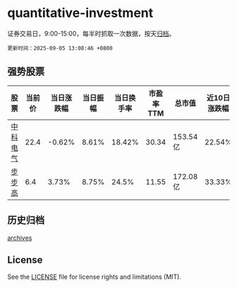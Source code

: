 # quantitative-investment

证券交易日，9:00-15:00，每半时抓取一次数据，按天[归档](archives)。

`更新时间：2025-09-05 13:08:46 +0800`

## 强势股票

|股票|当前价|当日涨跌幅|当日振幅|当日换手率|市盈率TTM|总市值|近10日涨跌幅|
|----|----|----|----|----|----|----|----|
|[中科电气](https://xueqiu.com/S/SZ300035)|22.4|-0.62%|8.61%|18.42%|30.34|153.54亿|22.54%|
|[步步高](https://xueqiu.com/S/SZ002251)|6.4|3.73%|8.75%|24.5%|11.55|172.08亿|33.33%|

## 历史归档

[archives](archives)

## License

See the [LICENSE](LICENSE) file for license rights and limitations (MIT).